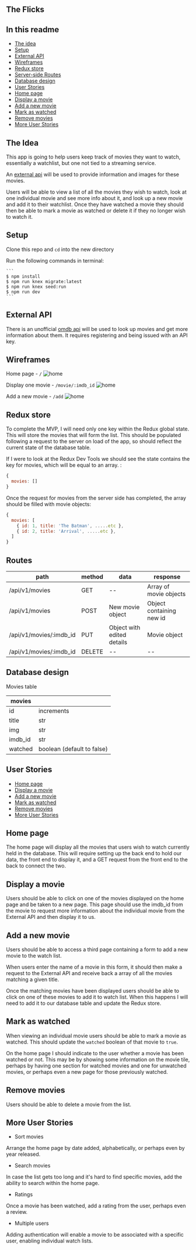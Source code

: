 ## The Flicks

## In this readme

  - [The idea](#the-idea)
  - [Setup](#Setup)
  - [External API](#external-api)
  - [Wireframes](#wireframes)
  - [Redux store](#redux-store)
  - [Server-side Routes](#routes)
  - [Database design](#database-design)
  - [User Stories](#user-stories)
  - [Home page](#home-page)
  - [Display a movie](#display-a-movie)
  - [Add a new movie](#add-a-new-movie)
  - [Mark as watched](#mark-as-watched)
  - [Remove movies](#remove-movies)
  - [More User Stories](#more-user-stories)

## The Idea

This app is going to help users keep track of movies they want to watch, essentially a watchlist, but one not tied to a streaming service.

An [external api](#external-api) will be used to provide information and images for these movies.

Users will be able to view a list of all the movies they wish to watch, look at one individual movie and see more info about it, and look up a new movie and add it to their watchlist. Once they have watched a movie they should then be able to mark a movie as watched or delete it if they no longer wish to watch it.


## Setup

Clone this repo and `cd` into the new directory

Run the following commands in terminal:

    ```
    $ npm install
    $ npm run knex migrate:latest
    $ npm run knex seed:run
    $ npm run dev
    ```

    
## External API

There is an unofficial [omdb api](https://www.omdbapi.com/) will be used to look up movies and get more information about them. It requires registering and being issued with an API key.

## Wireframes

Home page - `/`
![home](/.docs/images/home.png)

Display one movie - `/movie/:imdb_id`
![home](/.docs/images/display.png)

Add a new movie - `/add`
![home](/.docs/images/add.png)

## Redux store

To complete the MVP, I will need only one key within the Redux global state. This will store the movies that will form the list. This should be populated following a request to the server on load of the app, so should reflect the current state of the database table.

If I were to look at the Redux Dev Tools we should see the state contains the key for movies, which will be equal to an array. :

```js
{
  movies: []
}
```

Once the request for movies from the server side has completed, the array should be filled with movie objects:

```js
{
  movies: [
    { id: 1, title: 'The Batman', .....etc },
    { id: 2, title: 'Arrival', .....etc },
  ]
}
```

## Routes

| path | method | data | response |
|---|---|---|---|
| /api/v1/movies | GET | -- | Array of movie objects |
| /api/v1/movies | POST | New movie object | Object containing new id |
| /api/v1/movies/:imdb_id | PUT | Object with edited details | Movie object |
| /api/v1/movies/:imdb_id | DELETE | -- | -- |

## Database design


Movies table

| movies ||
|---|---|
| id | increments |
| title | str |
| img | str |
| imdb_id | str |
| watched | boolean (default to false) |

## User Stories

- [Home page](#home-page)
- [Display a movie](#display-a-movie)
- [Add a new movie](#add-a-new-movie)
- [Mark as watched](#mark-as-watched)
- [Remove movies](#remove-movies)
- [More User Stories](#more-user-stories)

## Home page

The home page will display all the movies that users wish to watch currently held in the database. This will require setting up the back end to hold our data, the front end to display it, and a GET request from the front end to the back to connect the two.

## Display a movie

Users should be able to click on one of the movies displayed on the home page and be taken to a new page. This page should use the imdb_id from the movie to request more information about the individual movie from the External API and then display it to us.

## Add a new movie

Users should be able to access a third page containing a form to add a new movie to the watch list.

When users enter the name of a movie in this form, it should then make a request to the External API and receive back a array of all the movies matching a given title. 

Once the matching movies have been displayed users should be able to click on one of these movies to add it to watch list. When this happens I will need to add it to our database table and update the Redux store.

## Mark as watched

When viewing an individual movie users should be able to mark a movie as watched. This should update the `watched` boolean of that movie to `true`.

On the home page I should indicate to the user whether a movie has been watched or not. This may be by showing some information on the movie tile, perhaps by having one section for watched movies and one for unwatched movies, or perhaps even a new page for those previously watched.

## Remove movies

Users should be able to delete a movie from the list.

## More User Stories

- Sort movies

Arrange the home page by date added, alphabetically, or perhaps even by year released.

- Search movies

In case the list gets too long and it's hard to find specific movies, add the ability to search within the home page.

- Ratings

Once a movie has been watched, add a rating from the user, perhaps even a review.

- Multiple users

Adding authentication will enable a movie to be associated with a specific user, enabling individual watch lists.
